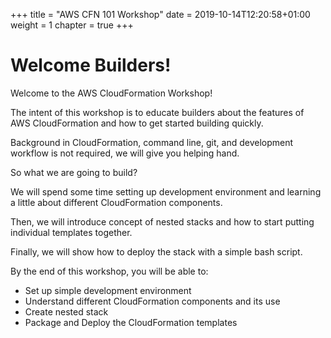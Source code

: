 +++
title = "AWS CFN 101 Workshop"
date = 2019-10-14T12:20:58+01:00
weight = 1
chapter = true
+++

# Welcome Builders!

Welcome to the AWS CloudFormation Workshop!

The intent of this workshop is to educate builders about the features of AWS CloudFormation and how to get started building quickly.

Background in CloudFormation, command line, git, and development workflow is not required, we will give you helping hand.

So what we are going to build? 

We will spend some time setting up development environment and learning a little about 
different CloudFormation components.

Then, we will introduce concept of nested stacks and how to start putting individual templates together.

Finally, we will show how to deploy the stack with a simple bash script.

By the end of this workshop, you will be able to:

* Set up simple development environment
* Understand different CloudFormation components and its use
* Create nested stack
* Package and Deploy the CloudFormation templates

 